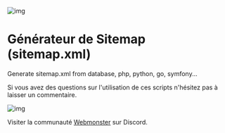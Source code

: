 ![img](https://jobboard.webmonster.tech/assets/images/webmonster/logo-dark@2x.png)

# Générateur de Sitemap (sitemap.xml)

Generate sitemap.xml from database, php, python, go, symfony...

Si vous avez des questions sur l'utilisation de ces scripts n'hésitez pas à laisser un commentaire.

![img](https://jobboard.webmonster.tech/assets/images/webmonster/logo-dark.png)

Visiter la communauté [Webmonster](https://discord.gg/XU4g5WfH4R) sur Discord.
